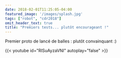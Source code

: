 ```yaml
---
date: 2018-02-01T11:25:05-04:00
featured_image: '/images/splash.jpg'
tags: ["robot", "cdr2018"]
omit_header_text: true
title: "Premiers tests... plutôt encourageant !"
---
```

Premier proto de lancé de balles : plutôt convainquant :)

{{< youtube id="RlSuAyzaVNI" autoplay="false" >}}
